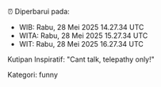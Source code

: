 ⏰ Diperbarui pada:
- WIB: Rabu, 28 Mei 2025 14.27.34 UTC
- WITA: Rabu, 28 Mei 2025 15.27.34 UTC
- WIT: Rabu, 28 Mei 2025 16.27.34 UTC

Kutipan Inspiratif:
"Cant talk, telepathy only!"


Kategori: funny

